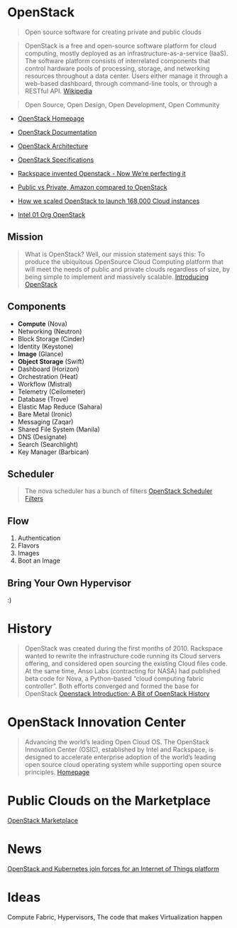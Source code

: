 # OpenStack

> Open source software for creating private and public clouds

> OpenStack is a free and open-source software platform for cloud computing, mostly deployed as an infrastructure-as-a-service (IaaS). The software platform consists of interrelated components that control hardware pools of processing, storage, and networking resources throughout a data center. Users either manage it through a web-based dashboard, through command-line tools, or through a RESTful API. [Wikipedia](https://en.wikipedia.org/wiki/OpenStack)

> Open Source, Open Design, Open Development, Open Community

- [OpenStack Homepage](http://www.openstack.org/)
- [OpenStack Documentation](http://docs.openstack.org/)
- [OpenStack Architecture](http://docs.openstack.org/ops-guide/architecture.html)
- [OpenStack Specifications](http://specs.openstack.org/)



- [Rackspace invented Openstack - Now We’re perfecting it](https://www.rackspace.com/cloud/openstack)
- [Public vs Private, Amazon compared to OpenStack](http://redhatstackblog.redhat.com/2015/05/13/public-vs-private-amazon-compared-to-openstack/)
- [How we scaled OpenStack to launch 168,000 Cloud instances](https://javacruft.wordpress.com/2014/06/18/168k-instances/)
- [Intel 01 Org OpenStack](https://01.org/openstack)

## Mission

> What is OpenStack? Well, our mission statement says this: To produce the ubiquitous OpenSource Cloud Computing platform that will meet the needs of public and private clouds regardless of size, by being simple to implement and massively scalable. [Introducing OpenStack](http://www.openstack.org/blog/2010/07/introducing-openstack/)

## Components

- __Compute__ (Nova)
- Networking (Neutron)
- Block Storage (Cinder)
- Identity (Keystone)
- __Image__ (Glance)
- __Object Storage__ (Swift)
- Dashboard (Horizon)
- Orchestration (Heat)
- Workflow (Mistral)
- Telemetry (Ceilometer)
- Database (Trove)
- Elastic Map Reduce (Sahara)
- Bare Metal (Ironic)
- Messaging (Zaqar)
- Shared File System (Manila)
- DNS (Designate)
- Search (Searchlight)
- Key Manager (Barbican)

## Scheduler

> The nova scheduler has a bunch of filters [OpenStack Scheduler Filters](https://wiki.openstack.org/wiki/Scheduler_Filters)

## Flow

1. Authentication
2. Flavors
3. Images
4. Boot an Image

## Bring Your Own Hypervisor

:)

# History

> OpenStack was created during the first months of 2010. Rackspace wanted to rewrite the infrastructure code running its Cloud servers offering, and considered open sourcing the existing Cloud files code. At the same time, Anso Labs (contracting for NASA) had published beta code for Nova, a Python-based “cloud computing fabric controller”. Both efforts converged and formed the base for OpenStack [Openstack Introduction: A Bit of OpenStack History](http://docs.openstack.org/project-team-guide/introduction.html)

# OpenStack Innovation Center

> Advancing the world’s leading Open Cloud OS. The OpenStack Innovation Center (OSIC), established by Intel and Rackspace, is designed to accelerate enterprise adoption of the world’s leading open source cloud operating system while supporting open source principles. [Homepage](https://osic.org/)

# Public Clouds on the Marketplace

[OpenStack Marketplace](https://www.openstack.org/marketplace/)

# News

[OpenStack and Kubernetes join forces for an Internet of Things platform](http://superuser.openstack.org/articles/openstack-and-kubernetes-join-forces-for-an-internet-of-things-platform)

# Ideas

Compute Fabric, Hypervisors, The code that makes Virtualization happen
